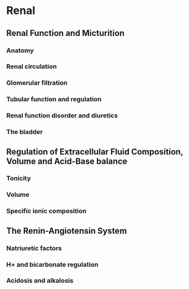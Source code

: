 # Renal

## Renal Function and Micturition 

### Anatomy 

### Renal circulation 

### Glomerular filtration 

### Tubular function and regulation 

### Renal function disorder and diuretics 

### The bladder 

## Regulation of Extracellular Fluid Composition, Volume and Acid-Base balance 

### Tonicity 

### Volume 

### Specific ionic composition 

## The Renin-Angiotensin System 

### Natriuretic factors 

### H+ and bicarbonate regulation 

### Acidosis and alkalosis

